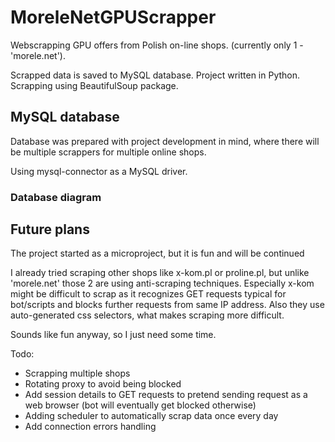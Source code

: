 # MoreleNetGPUScrapper
Webscrapping GPU offers from Polish on-line shops.
(currently only 1 - 'morele.net').

Scrapped data is saved to MySQL database.
Project written in Python. Scrapping using BeautifulSoup package.

## MySQL database
Database was prepared with project development in mind, where there will be multiple scrappers for multiple online shops.

Using mysql-connector as a MySQL driver.


### Database diagram


## Future plans

The project started as a microproject, but it is fun and will be continued

I already tried scraping other shops like x-kom.pl or proline.pl, but unlike 'morele.net' those 2 are using anti-scraping techniques.
Especially x-kom might be difficult to scrap as it recognizes GET requests typical for bot/scripts and blocks further requests from same IP address.
Also they use auto-generated css selectors, what makes scraping more difficult.

Sounds like fun anyway, so I just need some time.

Todo:
- Scrapping multiple shops
- Rotating proxy to avoid being blocked
- Add session details to GET requests to pretend sending request as a web browser (bot will eventually get blocked otherwise)
- Adding scheduler to automatically scrap data once every day
- Add connection errors handling